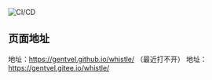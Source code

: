 ![CI/CD](https://github.com/Gentvel/whistle/workflows/CI/CD/badge.svg?event=push)

## 页面地址
地址：https://gentvel.github.io/whistle/  （最近打不开）
地址：https://gentvel.gitee.io/whistle/



